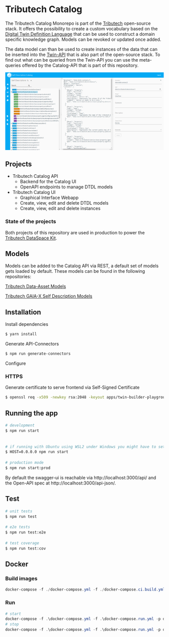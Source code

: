 # Tributech Catalog
The Tributech Catalog Monorepo is part of the [Tributech](https://tributech.io) open-source stack. It offers the possibility to create a custom vocabulary based on the [Digital Twin Definition Language](https://github.com/Azure/opendigitaltwins-dtdl/blob/master/DTDL/v2/dtdlv2.md) that can be used to construct a domain specific knowledge graph. Models can be revoked or updated once added. 

The data model can than be used to create instances of the data that can be inserted into the [Twin-API](https://github.com/tributech-solutions/tributech-twin-api) that is also part of the open-source stack. To find out what can be queried from the Twin-API you can use the meta-queries offered by the Catalog-API that is part of this repository.

<a href="https://raw.githubusercontent.com/tributech-solutions/tributech-catalog-api/develop/docs/assets/model-builder.png"><img src="https://raw.githubusercontent.com/tributech-solutions/tributech-catalog-api/develop/docs/assets/model-builder.png" width="550" alt="Tributech Catalog UI Screenshot"></a>


## Projects

* Tributech Catalog API
  * Backend for the Catalog UI
  * OpenAPI endpoints to manage DTDL models
* Tributech Catalog UI
  * Graphical Interface Webapp
  * Create, view, edit and delete DTDL models
  * Create, view, edit and delete instances

### State of the projects
Both projects of this repository are used in production to power the [Tributech DataSpace Kit](https://www.tributech.io/product/dataspace-kit).


## Models

Models can be added to the Catalog API via REST, a default set of models gets loaded by default. These models can be found in the following repositories:

[Tributech Data-Asset Models](https://github.com/tributech-solutions/data-asset-twin)

[Tributech GAIA-X Self Description Models](https://github.com/tributech-solutions/gaia-x-self-descriptions)

## Installation

Install dependencies
```bash
$ yarn install
```

Generate API-Connectors
```bash
$ npm run generate-connectors
```

Configure 

### HTTPS
Generate certificate to serve frontend via Self-Signed Certificate
```bash
$ openssl req -x509 -newkey rsa:2048 -keyout apps/twin-builder-playground/ssl/key.pem -out apps/twin-builder-playground/ssl/cert.pem
```

## Running the app

```bash
# development 
$ npm run start


# if running with Ubuntu using WSL2 under Windows you might have to set different IP binding
$ HOST=0.0.0.0 npm run start

# production mode
$ npm run start:prod
```

By default the swagger-ui is reachable via http://localhost:3000/api/
and the Open-API spec at http://localhost:3000/api-json/.


## Test

```bash
# unit tests
$ npm run test

# e2e tests
$ npm run test:e2e

# test coverage
$ npm run test:cov
```

## Docker

### Build images
```powershell
docker-compose -f ./docker-compose.yml -f ./docker-compose.ci.build.yml build
```

### Run

```powershell
# start
docker-compose -f .\docker-compose.yml -f .\docker-compose.run.yml -p dsk-catalog-api up -d
# stop
docker-compose -f .\docker-compose.yml -f .\docker-compose.run.yml -p dsk-catalog-api down
```
